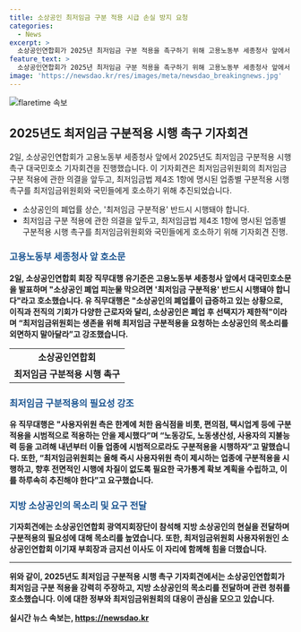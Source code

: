 ```yaml
---
title: 소상공인 최저임금 구분 적용 시급 손실 방지 요청
categories:
  - News
excerpt: >
  소상공인연합회가 2025년 최저임금 구분 적용을 촉구하기 위해 고용노동부 세종청사 앞에서 기자회견을 열었다. 유기준 회장 직무대행은 최저임금 구분 적용을 통해 소상공인의 생존을 지원해야 한다고 강조했으며, 최저임금위원회가 구분 적용을 심의할 수 있는 통계 자료를 확보하고 구분 적용을 즉시 시행할 것을 요구했다. 지방 소상공인의 현실을 전달하며 구분 적용의 필요성을 강조하는 소상공인연합회의 호소가 주목받고 있다.
feature_text: >
  소상공인연합회가 2025년 최저임금 구분 적용을 촉구하기 위해 고용노동부 세종청사 앞에서 기자회견을 열었다. 유기준 회장 직무대행은 최저임금 구분 적용을 통해 소상공인의 생존을 지원해야 한다고 강조했으며, 최저임금위원회가 구분 적용을 심의할 수 있는 통계 자료를 확보하고 구분 적용을 즉시 시행할 것을 요구했다. 지방 소상공인의 현실을 전달하며 구분 적용의 필요성을 강조하는 소상공인연합회의 호소가 주목받고 있다.
image: 'https://newsdao.kr/res/images/meta/newsdao_breakingnews.jpg'
---
```


<p><img src="https://newsdao.kr/res/images/meta/newsdao_breakingnews.jpg" alt="flaretime 속보" /></p>

<h2 data-ke-size="size26">2025년도 최저임금 구분적용 시행 촉구 기자회견</h2>

<p data-ke-size="size16">2일, 소상공인연합회가 고용노동부 세종청사 앞에서 2025년도 최저임금 구분적용 시행 촉구 대국민호소 기자회견을 진행했습니다. 이 기자회견은 최저임금위원회의 최저임금 구분 적용에 관한 의결을 앞두고, 최저임금법 제4조 1항에 명시된 업종별 구분적용 시행 촉구를 최저임금위원회와 국민들에게 호소하기 위해 추진되었습니다.</p>

<ul>
  <li>소상공인의 폐업률 상슨, '최저임금 구분적용' 반드시 시행돼야 합니다.</li>
  <li>최저임금 구분 적용에 관한 의결을 앞두고, 최저임금법 제4조 1항에 명시된 업종별 구분적용 시행 촉구를 최저임금위원회와 국민들에게 호소하기 위해 기자회견 진행.</li>
</ul>

<h3><b><span style="color: #1a5490;">고용노동부 세종청사 앞 호소문</span><b></h3>

<p data-ke-size="size16">2일, 소상공인연합회 회장 직무대행 유기준은 고용노동부 세종청사 앞에서 대국민호소문을 발표하며 "소상공인 폐업 피눈물 막으려면 '최저임금 구분적용' 반드시 시행돼야 합니다"라고 호소했습니다. 유 직무대행은 "소상공인의 폐업률이 급증하고 있는 상황으로, 이직과 전직의 기회가 다양한 근로자와 달리, 소상공인은 폐업 후 선택지가 제한적"이라며 “최저임금위원회는 생존을 위해 최저임금 구분적용을 요청하는 소상공인의 목소리를 외면하지 말아달라”고 강조했습니다.</p>

<table>
  <tr>
    <td style="text-align: center; height: 17px;"><b>소상공인연합회</b></td>
  </tr>
  <tr>
    <td style="text-align: center; height: 17px;"><b>최저임금 구분적용 시행 촉구</b></td>
  </tr>
</table>

<h3><b><span style="color: #1a5490;">최저임금 구분적용의 필요성 강조</span><b></h3>

<p data-ke-size="size16">유 직무대행은 "사용자위원 측은 한계에 처한 음식점을 비롯, 편의점, 택시업계 등에 구분적용을 시범적으로 적용하는 안을 제시했다”며 “노동강도, 노동생산성, 사용자의 지불능력 등을 고려해 내년부터 이들 업종에 시범적으로라도 구분적용을 시행하자”고 말했습니다. 또한, “최저임금위원회는 올해 즉시 사용자위원 측이 제시하는 업종에 구분적용을 시행하고, 향후 전면적인 시행에 차질이 없도록 필요한 국가통계 확보 계획을 수립하고, 이를 하루속히 추진해야 한다”고 요구했습니다.</p>

<h3><b><span style="color: #1a5490;">지방 소상공인의 목소리 및 요구 전달</span><b></h3>

<p data-ke-size="size16">기자회견에는 소상공인연합회 광역지회장단이 참석해 지방 소상공인의 현실을 전달하며 구분적용의 필요성에 대해 목소리를 높였습니다. 또한, 최저임금위원회 사용자위원인 소상공인연합회 이기재 부회장과 금지선 이사도 이 자리에 함께해 힘을 더했습니다.</p>

<hr>

<p data-ke-size="size16">위와 같이, 2025년도 최저임금 구분적용 시행 촉구 기자회견에서는 소상공인연합회가 최저임금 구분 적용을 강력히 주장하고, 지방 소상공인의 목소리를 전달하며 관련 청취를 호소했습니다. 이에 대한 정부와 최저임금위원회의 대응이 관심을 모으고 있습니다. </p>
실시간 뉴스 속보는, <a href="https://newsdao.kr" rel="dofollow">https://newsdao.kr</a>


